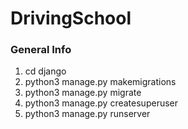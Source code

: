 # DrivingSchool

### General Info
1. cd django
2. python3 manage.py makemigrations
3. python3 manage.py migrate
4. python3 manage.py createsuperuser
5. python3 manage.py runserver 
